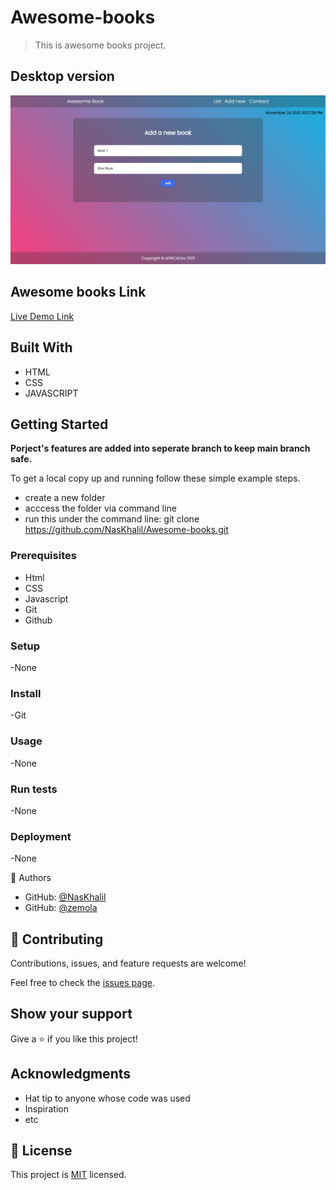 # Awesome-books
> This is awesome books project.

## Desktop version

![screenshot](./media/screenshot.png)

## Awesome books Link

 [Live Demo Link](https://naskhalil.github.io/Awesome-books/)

## Built With
- HTML
- CSS
- JAVASCRIPT

## Getting Started


**Porject's features are added into seperate branch to keep main branch safe.**


To get a local copy up and running follow these simple example steps.

- create a new folder
- acccess the folder via command line
- run this under the command line: git clone https://github.com/NasKhalil/Awesome-books.git


### Prerequisites
- Html
- CSS
- Javascript
- Git
- Github

### Setup
-None


### Install
-Git

### Usage
-None

### Run tests
-None

### Deployment
-None

👤 Authors
- GitHub: [@NasKhalil](https://github.com/NasKhalil)
- GitHub: [@zemola](https://github.com/zemola)

## 🤝 Contributing

Contributions, issues, and feature requests are welcome!

Feel free to check the [issues page](../../issues/).

## Show your support

Give a ⭐️ if you like this project!

## Acknowledgments

- Hat tip to anyone whose code was used
- Inspiration
- etc

## 📝 License

This project is [MIT](./MIT.md) licensed.
